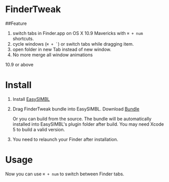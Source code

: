 FinderTweak
==================

##Feature

1. switch tabs in Finder.app on OS X 10.9 Mavericks with `⌘ + num` shortcuts.
2. cycle windows (`` ⌘ + ` ``) or switch tabs while dragging item.
3. open folder in new Tab instead of new window.
3. No more merge all window animations

10.9 or above

# Install

1. Install [EasySIMBL](https://github.com/norio-nomura/EasySIMBL/)
2. Drag FinderTweak bundle into EasySIMBL. Download [Bundle](http://cl.ly/1P1S392q1B1g)
	
	Or you can build from the source. The bundle will be automatically installed into EasySIMBL's plugin folder after build. You may need Xcode 5 to build a valid version.
	
3. You need to relaunch your Finder after installation.
	
# Usage
Now you can use `⌘ + num` to switch between Finder tabs.
